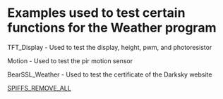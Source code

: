 # Examples used to test certain functions for the Weather program

TFT\_Display - Used to test the display, height, pwm, and photoresistor

Motion - Used to test the pir motion sensor

BearSSL\_Weather - Used to test the certificate of the Darksky website

[SPIFFS\_REMOVE\_ALL](https://github.com/mwyoung/SPIFFS_Remove_All)
